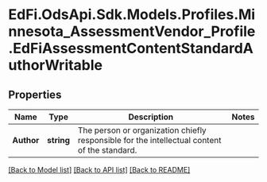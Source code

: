 # EdFi.OdsApi.Sdk.Models.Profiles.Minnesota_AssessmentVendor_Profile.EdFiAssessmentContentStandardAuthorWritable
## Properties

Name | Type | Description | Notes
------------ | ------------- | ------------- | -------------
**Author** | **string** | The person or organization chiefly responsible for the intellectual content of the standard. | 

[[Back to Model list]](../README.md#documentation-for-models) [[Back to API list]](../README.md#documentation-for-api-endpoints) [[Back to README]](../README.md)

